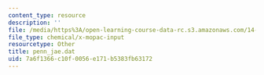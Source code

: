 ```yaml
---
content_type: resource
description: ''
file: /media/https%3A/open-learning-course-data-rc.s3.amazonaws.com/14-382-econometrics-spring-2017/7a6f1366c10f0056e171b5383fb63172_penn_jae.dat
file_type: chemical/x-mopac-input
resourcetype: Other
title: penn_jae.dat
uid: 7a6f1366-c10f-0056-e171-b5383fb63172
---
```

